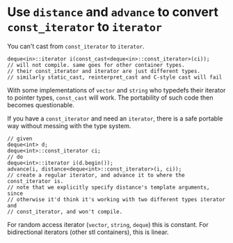 # Use `distance` and `advance` to convert `const_iterator` to `iterator`

You can't cast from `const_iterator` to `iterator`.
```
deque<in>::iterator i(const_cast<deque<in>::const_iterator>(ci));
// will not compile. same goes for other container types.
// their const_iterator and iterator are just different types.
// similarly static_cast, reinterpret_cast and C-style cast will fail
```

With some implementations of `vector` and `string` who typedefs their iterator to pointer types, `const_cast` will work.
The portability of such code then becomes questionable.

If you have a `const_iterator` and need an `iterator`, there is a safe portable way without messing with the type system.
```
// given
deque<int> d;
deque<int>::const_iterator ci;
// do
deque<int>::iterator i(d.begin());
advance(i, distance<deque<int>::const_iterator>(i, ci));
// create a regular iterator, and advance it to where the const_iterator is.
// note that we explicitly specify distance's template arguments, since
// otherwise it'd think it's working with two different types iterator and
// const_iterator, and won't compile.
```

For random access iterator (`vector`, `string`, `deque`) this is constant. For bidirectional iterators (other stl containers), this is linear.
